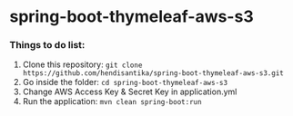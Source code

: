 # spring-boot-thymeleaf-aws-s3

### Things to do list:

1. Clone this repository: `git clone https://github.com/hendisantika/spring-boot-thymeleaf-aws-s3.git`
2. Go inside the folder: `cd spring-boot-thymeleaf-aws-s3`
3. Change AWS Access Key & Secret Key in application.yml
4. Run the application: `mvn clean spring-boot:run`